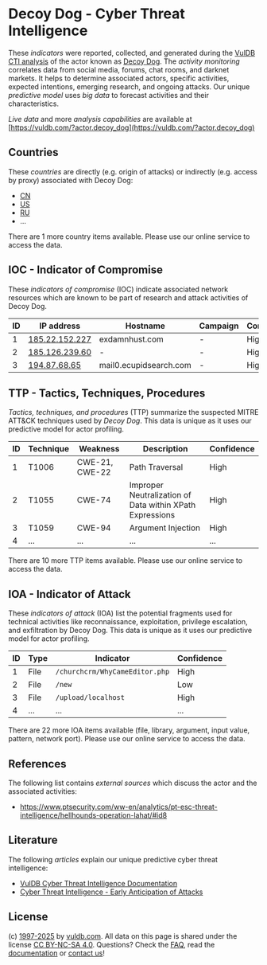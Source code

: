 # Decoy Dog - Cyber Threat Intelligence

These _indicators_ were reported, collected, and generated during the [VulDB CTI analysis](https://vuldb.com/?kb.cti) of the actor known as [Decoy Dog](https://vuldb.com/?actor.decoy_dog). The _activity monitoring_ correlates data from social media, forums, chat rooms, and darknet markets. It helps to determine associated actors, specific activities, expected intentions, emerging research, and ongoing attacks. Our unique _predictive model_ uses _big data_ to forecast activities and their characteristics.

_Live data_ and more _analysis capabilities_ are available at [https://vuldb.com/?actor.decoy_dog](https://vuldb.com/?actor.decoy_dog)

## Countries

These _countries_ are directly (e.g. origin of attacks) or indirectly (e.g. access by proxy) associated with Decoy Dog:

* [CN](https://vuldb.com/?country.cn)
* [US](https://vuldb.com/?country.us)
* [RU](https://vuldb.com/?country.ru)
* ...

There are 1 more country items available. Please use our online service to access the data.

## IOC - Indicator of Compromise

These _indicators of compromise_ (IOC) indicate associated network resources which are known to be part of research and attack activities of Decoy Dog.

ID | IP address | Hostname | Campaign | Confidence
-- | ---------- | -------- | -------- | ----------
1 | [185.22.152.227](https://vuldb.com/?ip.185.22.152.227) | exdamnhust.com | - | High
2 | [185.126.239.60](https://vuldb.com/?ip.185.126.239.60) | - | - | High
3 | [194.87.68.65](https://vuldb.com/?ip.194.87.68.65) | mail0.ecupidsearch.com | - | High

## TTP - Tactics, Techniques, Procedures

_Tactics, techniques, and procedures_ (TTP) summarize the suspected MITRE ATT&CK techniques used by _Decoy Dog_. This data is unique as it uses our predictive model for actor profiling.

ID | Technique | Weakness | Description | Confidence
-- | --------- | -------- | ----------- | ----------
1 | T1006 | CWE-21, CWE-22 | Path Traversal | High
2 | T1055 | CWE-74 | Improper Neutralization of Data within XPath Expressions | High
3 | T1059 | CWE-94 | Argument Injection | High
4 | ... | ... | ... | ...

There are 10 more TTP items available. Please use our online service to access the data.

## IOA - Indicator of Attack

These _indicators of attack_ (IOA) list the potential fragments used for technical activities like reconnaissance, exploitation, privilege escalation, and exfiltration by Decoy Dog. This data is unique as it uses our predictive model for actor profiling.

ID | Type | Indicator | Confidence
-- | ---- | --------- | ----------
1 | File | `/churchcrm/WhyCameEditor.php` | High
2 | File | `/new` | Low
3 | File | `/upload/localhost` | High
4 | ... | ... | ...

There are 22 more IOA items available (file, library, argument, input value, pattern, network port). Please use our online service to access the data.

## References

The following list contains _external sources_ which discuss the actor and the associated activities:

* https://www.ptsecurity.com/ww-en/analytics/pt-esc-threat-intelligence/hellhounds-operation-lahat/#id8

## Literature

The following _articles_ explain our unique predictive cyber threat intelligence:

* [VulDB Cyber Threat Intelligence Documentation](https://vuldb.com/?kb.cti)
* [Cyber Threat Intelligence - Early Anticipation of Attacks](https://www.scip.ch/en/?labs.20201022)

## License

(c) [1997-2025](https://vuldb.com/?kb.changelog) by [vuldb.com](https://vuldb.com/?kb.about). All data on this page is shared under the license [CC BY-NC-SA 4.0](https://creativecommons.org/licenses/by-nc-sa/4.0/). Questions? Check the [FAQ](https://vuldb.com/?kb.faq), read the [documentation](https://vuldb.com/?kb) or [contact us](https://vuldb.com/?contact)!
